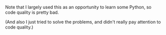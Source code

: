 Note that I largely used this as an opportunity to learn some Python, so code quality is pretty bad.

(And also I just tried to solve the problems, and didn't really pay attention to code quality.)